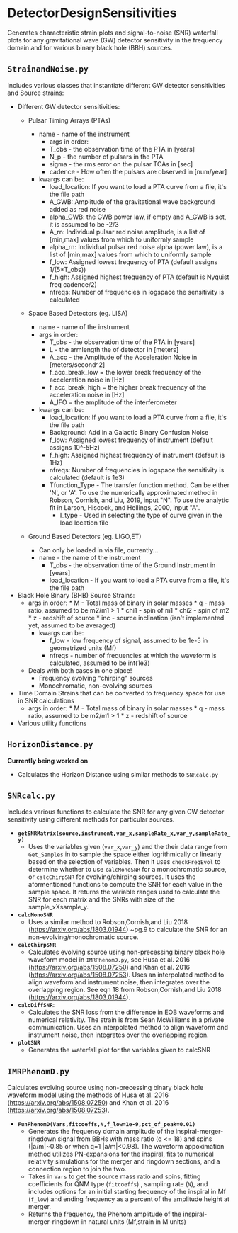 # DetectorDesignSensitivities
Generates characteristic strain plots and signal-to-noise (SNR) waterfall plots for any gravitational wave (GW) detector sensitivity in the frequency domain and for various binary black hole (BBH) sources.

## `StrainandNoise.py`
Includes various classes that instantiate different GW detector sensitivities and Source strains: 
* Different GW detector sensitivities:
	* Pulsar Timing Arrays (PTAs)
		* name - name of the instrument
        	* args in order: 
			* T_obs - the observation time of the PTA in [years]
			* N_p - the number of pulsars in the PTA 
			* sigma - the rms error on the pulsar TOAs in [sec]
			* cadence - How often the pulsars are observed in [num/year]
		* kwargs can be:
			* load_location: If you want to load a PTA curve from a file, 
					it's the file path
			* A_GWB: Amplitude of the gravitational wave background added as red noise
			* alpha_GWB: the GWB power law, if empty and A_GWB is set, it is assumed to be -2/3
			* A_rn: Individual pulsar red noise amplitude, is a list of [min,max] values from
				which to uniformly sample
			* alpha_rn: Individual pulsar red noise alpha (power law), is a list of [min,max] values from
				which to uniformly sample
			* f_low: Assigned lowest frequency of PTA (default assigns 1/(5*T_obs))
			* f_high: Assigned highest frequency of PTA (default is Nyquist freq cadence/2)
			* nfreqs: Number of frequencies in logspace the sensitivity is calculated
		
	* Space Based Detectors (eg. LISA)
		* name - name of the instrument
		* args in order: 
			* T_obs - the observation time of the PTA in [years]
			* L - the armlength the of detector in [meters]
			* A_acc - the Amplitude of the Acceleration Noise in [meters/second^2]
			* f_acc_break_low = the lower break frequency of the acceleration noise in [Hz]
			* f_acc_break_high = the higher break frequency of the acceleration noise in [Hz]
			* A_IFO = the amplitude of the interferometer 
		* kwargs can be:
			* load_location: If you want to load a PTA curve from a file, 
					it's the file path
			* Background: Add in a Galactic Binary Confusion Noise
			* f_low: Assigned lowest frequency of instrument (default assigns 10^-5Hz)
			* f_high: Assigned highest frequency of instrument (default is 1Hz)
			* nfreqs: Number of frequencies in logspace the sensitivity is calculated (default is 1e3)
			* Tfunction_Type - The transfer function method. Can be either 'N', or 'A'. 
				To use the numerically approximated method in Robson, Cornish, and Liu, 2019, input "N".
				To use the analytic fit in Larson, Hiscock, and Hellings, 2000, input "A".
           		* I_type - Used in selecting the type of curve given in the load location file
	* Ground Based Detectors (eg. LIGO,ET)
		* Can only be loaded in via file, currently...
		* name - the name of the instrument
        	* T_obs - the observation time of the Ground Instrument in [years]
        	* load_location - If you want to load a PTA curve from a file, 
                        it's the file path
* Black Hole Binary (BHB) Source Strains:
	* args in order: 
            * M - Total mass of binary in solar masses
            * q - mass ratio, assumed to be m2/m1 > 1
            * chi1 - spin of m1
            * chi2 - spin of m2
            * z - redshift of source
            * inc - source inclination (isn't implemented yet, assumed to be averaged)
        * kwargs can be: 
            * f_low - low frequency of signal, assumed to be 1e-5 in geometrized units (Mf)
            * nfreqs - number of frequencies at which the waveform is calculated, assumed to be int(1e3)
	* Deals with both cases in one place!
		* Frequency evolving "chirping" sources
		* Monochromatic, non-evolving sources
* Time Domain Strains that can be converted to frequency space for use in SNR calculations
	* args in order: 
            * M - Total mass of binary in solar masses
            * q - mass ratio, assumed to be m2/m1 > 1
            * z - redshift of source
* Various utility functions

## `HorizonDistance.py`
**Currently being worked on**
* Calculates the Horizon Distance using similar methods to `SNRcalc.py`

## `SNRcalc.py`
Includes various functions to calculate the SNR for any given GW detector sensitivity using different methods for particular sources.

* __`getSNRMatrix(source,instrument,var_x,sampleRate_x,var_y,sampleRate_y)`__
	* Uses the variables given (`var_x`,`var_y`) and the their data range from `Get_Samples` in to sample the space either logrithmically or linearly based on the selection of variables. Then it uses `checkFreqEvol` to determine whether to use `calcMonoSNR` for a monochromatic source, or `calcChirpSNR` for evolving/chirping sources. It uses the aformentioned functions to compute the SNR for each value in the sample space. It returns the variable ranges used to calculate the SNR for each matrix and the SNRs with size of the sample_xXsample_y.
* __`calcMonoSNR`__
	* Uses a similar method to Robson,Cornish,and Liu 2018 (https://arxiv.org/abs/1803.01944) ~pg.9 to calculate the SNR for an non-evolving/monochromatic source.
* __`calcChirpSNR`__
	* Calculates evolving source using non-precessing binary black hole waveform model in `IMRPhenomD.py`, see Husa et al. 2016 (https://arxiv.org/abs/1508.07250) and Khan et al. 2016 (https://arxiv.org/abs/1508.07253). Uses an interpolated method to align waveform and instrument noise, then integrates over the overlapping region. See eqn 18 from Robson,Cornish,and Liu 2018 (https://arxiv.org/abs/1803.01944).
* __`calcDiffSNR`__:
    * Calculates the SNR loss from the difference in EOB waveforms and numerical relativity. The strain is from Sean McWilliams in a private communication. Uses an interpolated method to align waveform and instrument noise, then integrates over the overlapping region.
* __`plotSNR`__
	* Generates the waterfall plot for the variables given to calcSNR 
## `IMRPhenomD.py`
Calculates evolving source using non-precessing binary black hole waveform model using the methods of Husa et al. 2016 (https://arxiv.org/abs/1508.07250) and Khan et al. 2016 (https://arxiv.org/abs/1508.07253).
* __`FunPhenomD(Vars,fitcoeffs,N,f_low=1e-9,pct_of_peak=0.01)`__
	* Generates the frequency domain amplitude of the inspiral-merger-ringdown signal from BBHs with mass ratio (q <= 18) and spins (|a/m|~0.85 or when q=1 |a/m|<0.98). The waveform appoximation method utilizes PN-expansions for the inspiral, fits to numerical relativity simulations for the merger and ringdown sections, and a connection region to join the two.
	* Takes in `Vars` to get the source mass ratio and spins,
    fitting coefficients for QNM type (`fitcoeffs`) , sampling rate (`N`), and includes options for an initial starting frequency of the inspiral in Mf (`f_low`) and ending frequency as a percent of the amplitude height at merger.
    * Returns the frequency, the Phenom amplitude of the inspiral-merger-ringdown in natural units (Mf,strain in M units)

